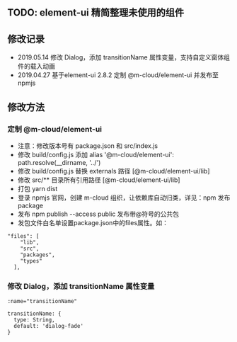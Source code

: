 ## TODO: element-ui 精简整理未使用的组件


## 修改记录
- 2019.05.14 修改 Dialog，添加 transitionName 属性变量，支持自定义窗体组件的载入动画
- 2019.04.27 基于element-ui 2.8.2 定制 @m-cloud/element-ui 并发布至 npmjs


## 修改方法

### 定制 @m-cloud/element-ui
- 注意：修改版本号有 package.json 和 src/index.js 
- 修改 build/config.js 添加 alias '@m-cloud/element-ui': path.resolve(__dirname, '../')
- 修改 build/config.js 替换 externals 路径 [@m-cloud/element-ui/lib]
- 修改 src/** 目录所有引用路径 [@m-cloud/element-ui/lib]
- 打包 yarn dist
- 登录 npmjs 官网，创建 m-cloud 组织，让依赖库自动归类，详见：npm 发布 package
- 发布 npm publish --access public 发布带@符号的公共包
- 发包文件白名单设置package.json中的files属性。如：
```
"files": [
    "lib",
    "src",
    "packages",
    "types"
  ],
```

### 修改 Dialog，添加 transitionName 属性变量
```
:name="transitionName"

transitionName: {
  type: String,
  default: 'dialog-fade'
}

```
